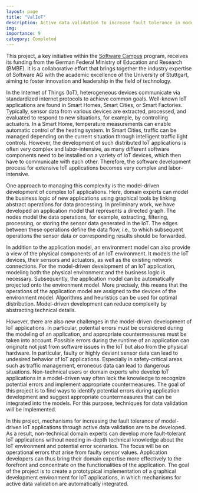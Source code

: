 ```yaml
---
layout: page
title: "ValIoT"
description: Active data validation to increase fault tolerance in model-driven model-driven IoT applications
img:
importance: 9
category: Completed
---
```

This project, a key initiative within the [Software Campus](https://softwarecampus.de/) program, receives its funding from the German Federal Ministry of Education and Research (BMBF). It is a collaborative effort that brings together the industry expertise of Software AG with the academic excellence of the University of Stuttgart, aiming to foster innovation and leadership in the field of technology.

In the Internet of Things (IoT), heterogeneous devices communicate via standardized internet protocols to achieve common goals. Well-known IoT applications are found in Smart Homes, Smart Cities, or Smart Factories. Typically, sensor data from various devices are extracted, processed, and evaluated to respond to new situations, for example, by controlling actuators. In a Smart Home, temperature measurements can enable automatic control of the heating system. In Smart Cities, traffic can be managed depending on the current situation through intelligent traffic light controls. However, the development of such distributed IoT applications is often very complex and labor-intensive, as many different software components need to be installed on a variety of IoT devices, which then have to communicate with each other. Therefore, the software development process for extensive IoT applications becomes very complex and labor-intensive.

One approach to managing this complexity is the model-driven development of complex IoT applications. Here, domain experts can model the business logic of new applications using graphical tools by linking abstract operations for data processing. In preliminary work, we have developed an application model that represents a directed graph. The nodes model the data operations, for example, extracting, filtering, processing, or storing the sensor data generated in the IoT. The edges between these operations define the data flow, i.e., to which subsequent operations the sensor data or corresponding results should be forwarded.

In addition to the application model, an environment model can also provide a view of the physical components of an IoT environment. It models the IoT devices, their sensors and actuators, as well as the existing network connections. For the model-driven development of an IoT application, modeling both the physical environment and the business logic is necessary. Subsequently, the application model can be automatically projected onto the environment model. More precisely, this means that the operations of the application model are assigned to the devices of the environment model. Algorithms and heuristics can be used for optimal distribution. Model-driven development can reduce complexity by abstracting technical details.

However, there are also new challenges in the model-driven development of IoT applications. In particular, potential errors must be considered during the modeling of an application, and appropriate countermeasures must be taken into account. Possible errors during the runtime of an application can originate not just from software issues in the IoT but also from the physical hardware. In particular, faulty or highly deviant sensor data can lead to undesired behavior of IoT applications. Especially in safety-critical areas such as traffic management, erroneous data can lead to dangerous situations. Non-technical users or domain experts who develop IoT applications in a model-driven way often lack the knowledge to recognize potential errors and implement appropriate countermeasures. The goal of this project is to find ways to identify potential errors during application development and suggest appropriate countermeasures that can be integrated into the models. For this purpose, techniques for data validation will be implemented.

In this project, mechanisms for increasing the fault tolerance of model-driven IoT applications through active data validation are to be developed. As a result, non-technical domain experts can develop more fault-tolerant IoT applications without needing in-depth technical knowledge about the IoT environment and potential error scenarios. The focus will be on operational errors that arise from faulty sensor values. Application developers can thus bring their domain expertise more effectively to the forefront and concentrate on the functionalities of the application. The goal of the project is to create a prototypical implementation of a graphical development environment for IoT applications, in which mechanisms for active data validation are automatically integrated.

